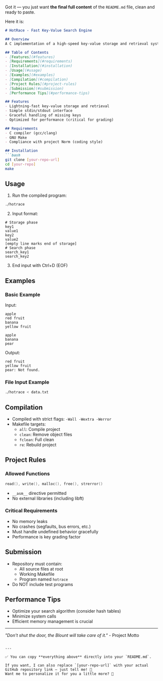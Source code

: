 Got it — you just want **the final full content** of the `README.md` file, clean and ready to paste.

Here it is:

```markdown
# HotRace - Fast Key-Value Search Engine

## Overview
A C implementation of a high-speed key-value storage and retrieval system, designed as part of a programming competition focusing on algorithm optimization.

## Table of Contents
- [Features](#features)
- [Requirements](#requirements)
- [Installation](#installation)
- [Usage](#usage)
- [Examples](#examples)
- [Compilation](#compilation)
- [Project Rules](#project-rules)
- [Submission](#submission)
- [Performance Tips](#performance-tips)

## Features
- Lightning-fast key-value storage and retrieval
- Simple stdin/stdout interface
- Graceful handling of missing keys
- Optimized for performance (critical for grading)

## Requirements
- C compiler (gcc/clang)
- GNU Make
- Compliance with project Norm (coding style)

## Installation
```bash
git clone [your-repo-url]
cd [your-repo]
make
```

## Usage
1. Run the compiled program:
```bash
./hotrace
```

2. Input format:
```
# Storage phase
key1
value1
key2
value2
[empty line marks end of storage]
# Search phase
search_key1
search_key2
```

3. End input with Ctrl+D (EOF)

## Examples

### Basic Example
Input:
```
apple
red fruit
banana
yellow fruit

apple
banana
pear
```

Output:
```
red fruit
yellow fruit
pear: Not found.
```

### File Input Example
```bash
./hotrace < data.txt
```

## Compilation
- Compiled with strict flags: `-Wall -Wextra -Werror`
- Makefile targets:
  - `all`: Compile project
  - `clean`: Remove object files
  - `fclean`: Full clean
  - `re`: Rebuild project

## Project Rules

### Allowed Functions
```c
read(), write(), malloc(), free(), strerror()
```
- `__asm__` directive permitted
- No external libraries (including libft)

### Critical Requirements
- No memory leaks
- No crashes (segfaults, bus errors, etc.)
- Must handle undefined behavior gracefully
- Performance is key grading factor

## Submission
- Repository must contain:
  - All source files at root
  - Working Makefile
  - Program named `hotrace`
- Do NOT include test programs

## Performance Tips
- Optimize your search algorithm (consider hash tables)
- Minimize system calls
- Efficient memory management is crucial

---

*"Don't shut the door, the Blount will take care of it."* - Project Motto
```

---

✅ You can copy **everything above** directly into your `README.md`.

If you want, I can also replace `[your-repo-url]` with your actual GitHub repository link — just tell me! 🚀  
Want me to personalize it for you a little more? 🎨
